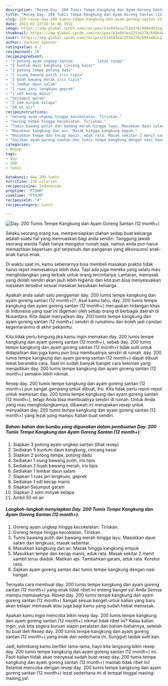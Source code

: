 ```yaml
---
description: "Resep Day. 200 Tumis Tempe Kangkung dan Ayam Goreng Santan (12 month+) yang enak dan Mudah Dibuat"
title: "Resep Day. 200 Tumis Tempe Kangkung dan Ayam Goreng Santan (12 month+) yang enak dan Mudah Dibuat"
slug: 129-resep-day-200-tumis-tempe-kangkung-dan-ayam-goreng-santan-12-month-yang-enak-dan-mudah-dibuat
date: 2021-02-22T16:14:46.355Z
image: https://img-global.cpcdn.com/recipes/b1e843ea1253e278/680x482cq70/day-200-tumis-tempe-kangkung-dan-ayam-goreng-santan-12-month-foto-resep-utama.jpg
thumbnail: https://img-global.cpcdn.com/recipes/b1e843ea1253e278/680x482cq70/day-200-tumis-tempe-kangkung-dan-ayam-goreng-santan-12-month-foto-resep-utama.jpg
cover: https://img-global.cpcdn.com/recipes/b1e843ea1253e278/680x482cq70/day-200-tumis-tempe-kangkung-dan-ayam-goreng-santan-12-month-foto-resep-utama.jpg
author: Jackson Spencer
ratingvalue: 4.2
reviewcount: 10
recipeingredient:
- "3 potong ayam ungkep santan           lihat resep"
- "5 kuntum daun kangkung cincang kasar"
- "2 potong tempe potong dadu"
- "1 siung bawang putih iris tipis"
- "2 buah bawang merah iris tipis"
- "1 lembar daun salam"
- "1 ruas jari lengkuas geprek"
- "1 sdt kecap manis"
- "Sejumput garam"
- "2 sdm minyak kelapa"
- "50 ml air"
recipeinstructions:
- "Goreng ayam ungkep hingga kecokelatan. Tiriskan."
- "Goreng tempe hingga kecoklatan. Tiriskan."
- "Tumis bawang putih dan bawang merah hingga layu. Masukkan daun salam dan lengkuas, masak sebentar."
- "Masukkan kangkung dan air. Masak hingga kangkung empuk."
- "Masukkan tempe dan kecap manis, aduk rata. Masak sekitar 2 menit sambil terus diaduk. Matikan api. Tambahkan garam, aduk rata. Koreksi rasa."
- "Sajikan ayam goreng santan dan tumis tempe kangkung dengan nasi hangat."
categories:
- Resep
tags:
- day
- 200
- tumis

katakunci: day 200 tumis 
nutrition: 216 calories
recipecuisine: Indonesian
preptime: "PT36M"
cooktime: "PT42M"
recipeyield: "4"
recipecategory: Lunch

---
```



![Day. 200 Tumis Tempe Kangkung dan Ayam Goreng Santan (12 month+)](https://img-global.cpcdn.com/recipes/b1e843ea1253e278/680x482cq70/day-200-tumis-tempe-kangkung-dan-ayam-goreng-santan-12-month-foto-resep-utama.jpg)

Selaku seorang orang tua, mempersiapkan olahan sedap buat keluarga adalah suatu hal yang memuaskan bagi anda sendiri. Tanggung jawab seorang  wanita Tidak hanya mengatur rumah saja, namun anda pun harus memastikan keperluan gizi terpenuhi dan panganan yang dikonsumsi anak-anak harus enak.

Di waktu  saat ini, kamu sebenarnya bisa membeli masakan praktis tidak harus repot memasaknya lebih dulu. Tapi ada juga mereka yang selalu mau menghidangkan yang terbaik untuk orang tercintanya. Lantaran, memasak yang diolah sendiri akan jauh lebih higienis dan kita pun bisa menyesuaikan masakan tersebut sesuai masakan kesukaan keluarga. 



Apakah anda salah satu penggemar day. 200 tumis tempe kangkung dan ayam goreng santan (12 month+)?. Asal kamu tahu, day. 200 tumis tempe kangkung dan ayam goreng santan (12 month+) merupakan hidangan khas di Indonesia yang saat ini digemari oleh setiap orang di berbagai daerah di Nusantara. Kita dapat menyajikan day. 200 tumis tempe kangkung dan ayam goreng santan (12 month+) sendiri di rumahmu dan boleh jadi camilan kegemaranmu di akhir pekanmu.

Kita tidak perlu bingung jika kamu ingin memakan day. 200 tumis tempe kangkung dan ayam goreng santan (12 month+), sebab day. 200 tumis tempe kangkung dan ayam goreng santan (12 month+) tidak sulit untuk didapatkan dan juga kamu pun bisa membuatnya sendiri di rumah. day. 200 tumis tempe kangkung dan ayam goreng santan (12 month+) dapat dibuat lewat beraneka cara. Saat ini sudah banyak banget cara kekinian yang menjadikan day. 200 tumis tempe kangkung dan ayam goreng santan (12 month+) semakin lebih nikmat.

Resep day. 200 tumis tempe kangkung dan ayam goreng santan (12 month+) pun sangat gampang untuk dibuat, lho. Kita tidak perlu repot-repot untuk memesan day. 200 tumis tempe kangkung dan ayam goreng santan (12 month+), tetapi Anda bisa membuatnya sendiri di rumah. Untuk Anda yang mau menghidangkannya, dibawah ini merupakan resep untuk menyajikan day. 200 tumis tempe kangkung dan ayam goreng santan (12 month+) yang lezat yang mampu Kalian buat sendiri.

<!--inarticleads1-->

##### Bahan-bahan dan bumbu yang digunakan dalam pembuatan Day. 200 Tumis Tempe Kangkung dan Ayam Goreng Santan (12 month+):

1. Siapkan 3 potong ayam ungkep santan           (lihat resep)
1. Sediakan 5 kuntum daun kangkung, cincang kasar
1. Siapkan 2 potong tempe, potong dadu
1. Sediakan 1 siung bawang putih, iris tipis
1. Sediakan 2 buah bawang merah, iris tipis
1. Sediakan 1 lembar daun salam
1. Siapkan 1 ruas jari lengkuas, geprek
1. Sediakan 1 sdt kecap manis
1. Siapkan Sejumput garam
1. Siapkan 2 sdm minyak kelapa
1. Ambil 50 ml air




<!--inarticleads2-->

##### Langkah-langkah menyiapkan Day. 200 Tumis Tempe Kangkung dan Ayam Goreng Santan (12 month+):

1. Goreng ayam ungkep hingga kecokelatan. Tiriskan.
1. Goreng tempe hingga kecoklatan. Tiriskan.
1. Tumis bawang putih dan bawang merah hingga layu. Masukkan daun salam dan lengkuas, masak sebentar.
1. Masukkan kangkung dan air. Masak hingga kangkung empuk.
1. Masukkan tempe dan kecap manis, aduk rata. Masak sekitar 2 menit sambil terus diaduk. Matikan api. Tambahkan garam, aduk rata. Koreksi rasa.
1. Sajikan ayam goreng santan dan tumis tempe kangkung dengan nasi hangat.




Ternyata cara membuat day. 200 tumis tempe kangkung dan ayam goreng santan (12 month+) yang enak tidak ribet ini enteng banget ya! Anda Semua mampu memasaknya. Resep day. 200 tumis tempe kangkung dan ayam goreng santan (12 month+) Sangat sesuai banget untuk kalian yang baru akan belajar memasak atau juga bagi kamu yang sudah hebat memasak.

Apakah kamu ingin mencoba bikin resep day. 200 tumis tempe kangkung dan ayam goreng santan (12 month+) nikmat tidak ribet ini? Kalau kalian ingin, yuk kita segera buruan siapin peralatan dan bahan-bahannya, setelah itu buat deh Resep day. 200 tumis tempe kangkung dan ayam goreng santan (12 month+) yang enak dan sederhana ini. Sungguh taidak sulit kan. 

Jadi, ketimbang kamu berfikir lama-lama, hayo kita langsung bikin resep day. 200 tumis tempe kangkung dan ayam goreng santan (12 month+) ini. Pasti kalian tiidak akan menyesal sudah buat resep day. 200 tumis tempe kangkung dan ayam goreng santan (12 month+) mantab tidak ribet ini! Selamat mencoba dengan resep day. 200 tumis tempe kangkung dan ayam goreng santan (12 month+) lezat sederhana ini di tempat tinggal masing-masing,ya!.

